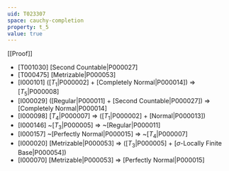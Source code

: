 ```yaml
---
uid: T023307
space: cauchy-completion
property: t_5
value: true
---
```

[[Proof]]

* [T001030] [Second Countable|P000027]
* [T000475] [Metrizable|P000053]
* [I000101] ([$T_1$|P000002] + [Completely Normal|P000014]) => [$T_5$|P000008]
* [I000029] ([Regular|P000011] + [Second Countable|P000027]) => [Completely Normal|P000014]
* [I000098] [$T_4$|P000007] => ([$T_1$|P000002] + [Normal|P000013])
* [I000146] ~[$T_3$|P000005] => ~[Regular|P000011]
* [I000157] ~[Perfectly Normal|P000015] => ~[$T_4$|P000007]
* [I000020] [Metrizable|P000053] => ([$T_3$|P000005] + [$\sigma$-Locally Finite Base|P000054])
* [I000070] [Metrizable|P000053] => [Perfectly Normal|P000015]

